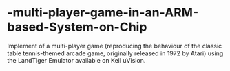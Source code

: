 # -multi-player-game-in-an-ARM-based-System-on-Chip
 Implement of a multi-player game (reproducing the behaviour of the classic  table tennis-themed arcade game, originally released in 1972 by Atari) using the LandTiger Emulator available on Keil uVision.
